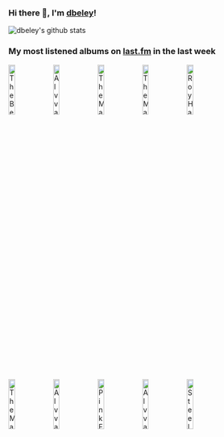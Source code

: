 ### Hi there 👋, I'm [dbeley](https://dbeley.ovh/en)!

![dbeley's github stats](https://github-readme-stats.vercel.app/api?username=dbeley)

### My most listened albums on [last.fm](https://www.last.fm/user/d_beley) in the last week

[<img src='https://lastfm.freetls.fastly.net/i/u/300x300/6dffc9bc394a40098a5e3233e248f1e0.png' width='16%' height='16%' alt='The Beach Boys - Smile'>](https://www.last.fm/music/the%2bbeach%2bboys/smile)&nbsp;
[<img src='https://lastfm.freetls.fastly.net/i/u/300x300/e41b308ca8a94f72e26a79320a3bf313.jpg' width='16%' height='16%' alt='Alvvays - Blue Rev'>](https://www.last.fm/music/alvvays/blue%2brev)&nbsp;
[<img src='https://lastfm.freetls.fastly.net/i/u/300x300/f26cf6845f6560a0d35bf6b2d1984498.jpg' width='16%' height='16%' alt='The Magnetic Fields - Get Lost'>](https://www.last.fm/music/the%2bmagnetic%2bfields/get%2blost)&nbsp;
[<img src='https://lastfm.freetls.fastly.net/i/u/300x300/96da63916e6341a9bb2e98f24c99a0c3.png' width='16%' height='16%' alt='The Magnetic Fields - Holiday'>](https://www.last.fm/music/the%2bmagnetic%2bfields/holiday)&nbsp;
[<img src='https://lastfm.freetls.fastly.net/i/u/300x300/ca4f8de542ce4e348d2708e6bd966a74.jpg' width='16%' height='16%' alt='Roy Hargrove Quintet - With The Tenors Of Our Time'>](https://www.last.fm/music/roy%2bhargrove%2bquintet/with%2bthe%2btenors%2bof%2bour%2btime)&nbsp;
<br>
[<img src='https://lastfm.freetls.fastly.net/i/u/300x300/7dbbfe5461f6495ab0a216db3316f976.jpg' width='16%' height='16%' alt='The Magnetic Fields - i'>](https://www.last.fm/music/the%2bmagnetic%2bfields/i)&nbsp;
[<img src='https://lastfm.freetls.fastly.net/i/u/300x300/63ea8d50b43146e7c64414891c20d378.png' width='16%' height='16%' alt='Alvvays - Alvvays'>](https://www.last.fm/music/alvvays/alvvays)&nbsp;
[<img src='https://lastfm.freetls.fastly.net/i/u/300x300/d4bdd038cacbec705e269edb0fd38419.png' width='16%' height='16%' alt='Pink Floyd - The Dark Side of the Moon'>](https://www.last.fm/music/pink%2bfloyd/the%2bdark%2bside%2bof%2bthe%2bmoon)&nbsp;
[<img src='https://lastfm.freetls.fastly.net/i/u/300x300/0d3f08283a1d329c0a5f3af191d93015.jpg' width='16%' height='16%' alt='Alvvays - Antisocialites'>](https://www.last.fm/music/alvvays/antisocialites)&nbsp;
[<img src='https://lastfm.freetls.fastly.net/i/u/300x300/d2e281e662d6c24ccabb75113a77f9e3.jpg' width='16%' height='16%' alt='Steely Dan - The Royal Scam'>](https://www.last.fm/music/steely%2bdan/the%2broyal%2bscam)&nbsp;
<br>
